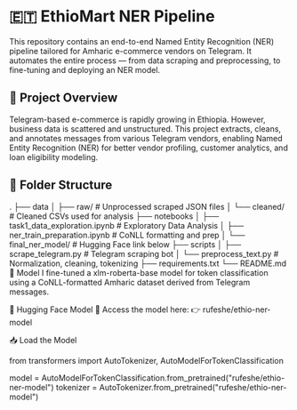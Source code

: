# 🇪🇹 EthioMart NER Pipeline

This repository contains an end-to-end Named Entity Recognition (NER) pipeline tailored for Amharic e-commerce vendors on Telegram. It automates the entire process — from data scraping and preprocessing, to fine-tuning and deploying an NER model.


## 📌 Project Overview

Telegram-based e-commerce is rapidly growing in Ethiopia. However, business data is scattered and unstructured. This project extracts, cleans, and annotates messages from various Telegram vendors, enabling Named Entity Recognition (NER) for better vendor profiling, customer analytics, and loan eligibility modeling.


## 📂 Folder Structure

.
├── data
│   ├── raw/                   # Unprocessed scraped JSON files
│   └── cleaned/               # Cleaned CSVs used for analysis
├── notebooks
│   ├── task1_data_exploration.ipynb      # Exploratory Data Analysis
│   ├── ner_train_preparation.ipynb       # CoNLL formatting and prep
│   └── final_ner_model/                  # Hugging Face link below
├── scripts
│   ├── scrape_telegram.py    # Telegram scraping bot
│   └── preprocess_text.py    # Normalization, cleaning, tokenizing
├── requirements.txt
└── README.md
🧠 Model
I fine-tuned a xlm-roberta-base model for token classification using a CoNLL-formatted Amharic dataset derived from Telegram messages.

📎 Hugging Face Model
🔗 Access the model here:
👉 rufeshe/ethio-ner-model

📥 Load the Model

from transformers import AutoTokenizer, AutoModelForTokenClassification

model = AutoModelForTokenClassification.from_pretrained("rufeshe/ethio-ner-model")
tokenizer = AutoTokenizer.from_pretrained("rufeshe/ethio-ner-model")